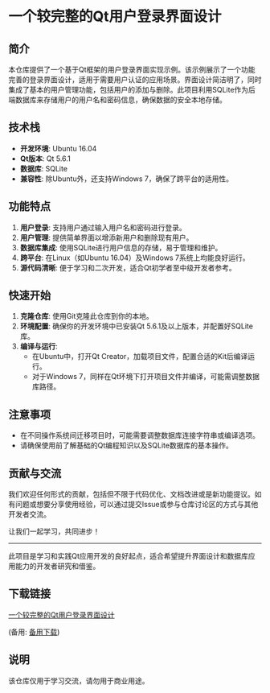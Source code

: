 # 一个较完整的Qt用户登录界面设计

## 简介

本仓库提供了一个基于Qt框架的用户登录界面实现示例。该示例展示了一个功能完善的登录界面设计，适用于需要用户认证的应用场景。界面设计简洁明了，同时集成了基本的用户管理功能，包括用户的添加与删除。此项目利用SQLite作为后端数据库来存储用户的用户名和密码信息，确保数据的安全本地存储。

## 技术栈

- **开发环境**: Ubuntu 16.04
- **Qt版本**: Qt 5.6.1
- **数据库**: SQLite
- **兼容性**: 除Ubuntu外，还支持Windows 7，确保了跨平台的适用性。

## 功能特点

1. **用户登录**: 支持用户通过输入用户名和密码进行登录。
2. **用户管理**: 提供简单界面以增添新用户和删除现有用户。
3. **数据库集成**: 使用SQLite进行用户信息的存储，易于管理和维护。
4. **跨平台**: 在Linux（如Ubuntu 16.04）及Windows 7系统上均能良好运行。
5. **源代码清晰**: 便于学习和二次开发，适合Qt初学者至中级开发者参考。

## 快速开始

1. **克隆仓库**: 使用Git克隆此仓库到你的本地。
2. **环境配置**: 确保你的开发环境中已安装Qt 5.6.1及以上版本，并配置好SQLite库。
3. **编译与运行**:
   - 在Ubuntu中，打开Qt Creator，加载项目文件，配置合适的Kit后编译运行。
   - 对于Windows 7，同样在Qt环境下打开项目文件并编译，可能需调整数据库路径。
   
## 注意事项

- 在不同操作系统间迁移项目时，可能需要调整数据库连接字符串或编译选项。
- 请确保使用前了解基础的Qt编程知识以及SQLite数据库的基本操作。

## 贡献与交流

我们欢迎任何形式的贡献，包括但不限于代码优化、文档改进或是新功能提议。如有问题或想要分享使用经验，可以通过提交Issue或参与仓库讨论区的方式与其他开发者交流。

让我们一起学习，共同进步！

---

此项目是学习和实践Qt应用开发的良好起点，适合希望提升界面设计和数据库应用能力的开发者研究和借鉴。

## 下载链接
[一个较完整的Qt用户登录界面设计](https://pan.quark.cn/s/f29617920336) 

(备用: [备用下载](https://pan.baidu.com/s/1UKOna4QS-vYoRMDVKvRpjA?pwd=1234))

## 说明

该仓库仅用于学习交流，请勿用于商业用途。
